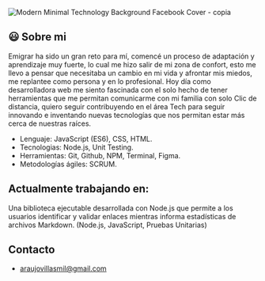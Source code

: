 ![Modern Minimal Technology Background Facebook Cover - copia](https://user-images.githubusercontent.com/113929552/213526051-446758b0-5dc6-43ee-9a1e-4b502dfbc31a.png)


## 😃 Sobre mi
Emigrar ha sido un gran reto para mí, comencé un proceso de adaptación y aprendizaje muy fuerte, lo cual me hizo salir de mi zona de confort, esto me llevo a pensar que necesitaba un cambio en mi vida y afrontar mis miedos, me replantee como persona y en lo profesional.
Hoy día como desarrolladora web me siento fascinada con el solo hecho de tener herramientas que me permitan comunicarme con mi familia con solo Clic de distancia, quiero seguir contribuyendo en el área Tech para seguir innovando e inventando nuevas tecnologías que nos permitan estar más cerca de nuestras raíces.
- Lenguaje: JavaScript (ES6), CSS, HTML.
- Tecnologias: Node.js, Unit Testing.
- Herramientas: Git, Github, NPM, Terminal, Figma.
- Metodologías ágiles: SCRUM.
##  Actualmente trabajando en:
Una biblioteca ejecutable desarrollada con Node.js que permite a los usuarios identificar y validar enlaces mientras informa estadísticas de archivos Markdown. (Node.js, JavaScript, Pruebas Unitarias)
## Contacto
- araujovillasmil@gmail.com
<!--
**ARAUJOVILLASMIL/ARAUJOVILLASMIL** is a :destellos: _special_ :destellos: repository because its `README.md` (this file) appears on your GitHub profile.
Here are some ideas to get you started:
- :telescopio: I’m currently working on ...
- :plántula: I’m currently learning ...
- :bailarines: I’m looking to collaborate on ...
- :cara_pensativa: I’m looking for help with ...
- :bocadillo_de_diálogo: Ask me about ...
- :buzón: How to reach me: ...
- :sonrisa: Pronouns: ...
- :alto_voltaje: Fun fact: ...
-->
